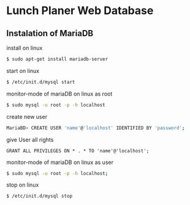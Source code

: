 # Lunch Planer Web Database

## Instalation of MariaDB

install on linux
```bash
$ sudo apt-get install mariadb-server
```

start on linux
```bash
$ /etc/init.d/mysql start
```
monitor-mode of mariaDB on linux as root
```bash
$ sudo mysql -u root -p -h localhost
```

create new user
```bash
MariaBD> CREATE USER 'name'@'localhost' IDENTIFIED BY 'password';
```

give User all rights
```bach
GRANT ALL PRIVILEGES ON * . * TO 'name'@'localhost';
```

monitor-mode of mariaDB on linux as user
```bash
$ sudo mysql -u root -p -h localhost;
```

stop on linux
```bash
$ /etc/init.d/mysql stop
```
